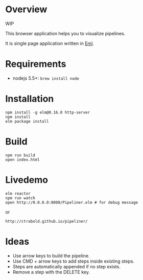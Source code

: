 # Overview

WIP

This browser application helps you to visualize pipelines.

It is single page application written in [Eml](http://elm-lang.org).


# Requirements

- nodejs 5.5+: `brew install node`


# Installation

    npm install -g elm@0.16.0 http-server
    npm install
    elm package install

# Build

    npm run build
    open index.html

# Livedemo

    elm reactor
    npm run watch
    open http://0.0.0.0:8000/Pipeliner.elm # for debug message

or

    http://ctrabold.github.io/pipeliner/

# Ideas

- Use arrow keys to build the pipeline.
- Use CMD + arrow keys to add steps inside existing steps.
- Steps are automatically appended if no step exists.
- Remove a step with the DELETE key.
